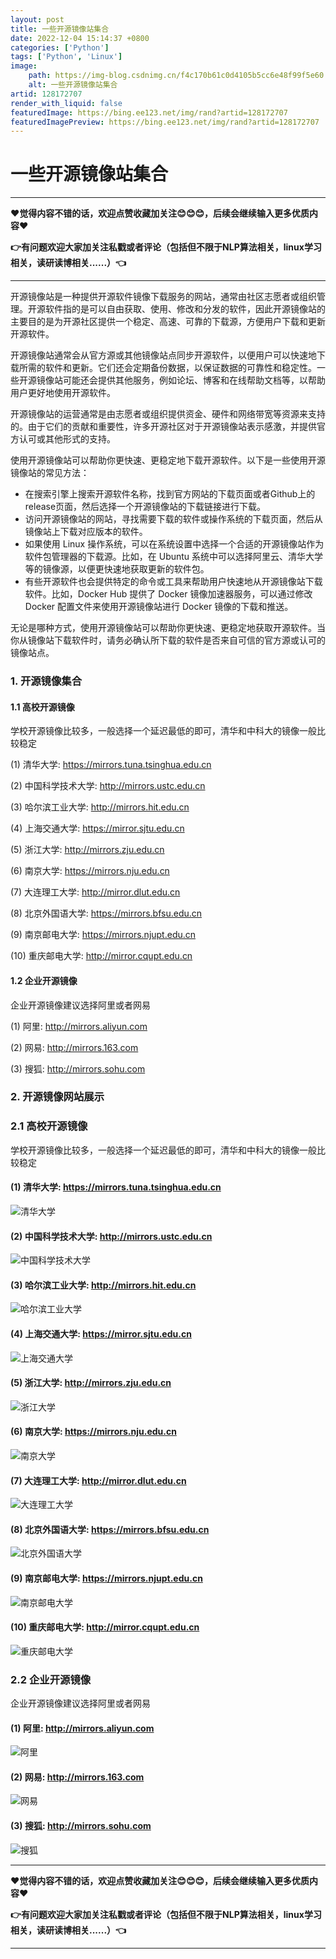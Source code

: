 ```yaml
---
layout: post
title: 一些开源镜像站集合
date: 2022-12-04 15:14:37 +0800
categories: ['Python']
tags: ['Python', 'Linux']
image:
    path: https://img-blog.csdnimg.cn/f4c170b61c0d4105b5cc6e48f99f5e60.png#pic_center?x-oss-process=image/resize,m_fixed,h_150
    alt: 一些开源镜像站集合
artid: 128172707
render_with_liquid: false
featuredImage: https://bing.ee123.net/img/rand?artid=128172707
featuredImagePreview: https://bing.ee123.net/img/rand?artid=128172707
---
```


# 一些开源镜像站集合

---


**❤️觉得内容不错的话，欢迎点赞收藏加关注😊😊😊，后续会继续输入更多优质内容❤️**
  

**👉有问题欢迎大家加关注私戳或者评论（包括但不限于NLP算法相关，linux学习相关，读研读博相关......）👈**


---

开源镜像站是一种提供开源软件镜像下载服务的网站，通常由社区志愿者或组织管理。开源软件指的是可以自由获取、使用、修改和分发的软件，因此开源镜像站的主要目的是为开源社区提供一个稳定、高速、可靠的下载源，方便用户下载和更新开源软件。

开源镜像站通常会从官方源或其他镜像站点同步开源软件，以便用户可以快速地下载所需的软件和更新。它们还会定期备份数据，以保证数据的可靠性和稳定性。一些开源镜像站可能还会提供其他服务，例如论坛、博客和在线帮助文档等，以帮助用户更好地使用开源软件。

开源镜像站的运营通常是由志愿者或组织提供资金、硬件和网络带宽等资源来支持的。由于它们的贡献和重要性，许多开源社区对于开源镜像站表示感激，并提供官方认可或其他形式的支持。

使用开源镜像站可以帮助你更快速、更稳定地下载开源软件。以下是一些使用开源镜像站的常见方法：

* 在搜索引擎上搜索开源软件名称，找到官方网站的下载页面或者Github上的release页面，然后选择一个开源镜像站的下载链接进行下载。
* 访问开源镜像站的网站，寻找需要下载的软件或操作系统的下载页面，然后从镜像站上下载对应版本的软件。
* 如果使用 Linux 操作系统，可以在系统设置中选择一个合适的开源镜像站作为软件包管理器的下载源。比如，在 Ubuntu 系统中可以选择阿里云、清华大学等的镜像源，以便更快速地获取更新的软件包。
* 有些开源软件也会提供特定的命令或工具来帮助用户快速地从开源镜像站下载软件。比如，Docker Hub 提供了 Docker 镜像加速器服务，可以通过修改 Docker 配置文件来使用开源镜像站进行 Docker 镜像的下载和推送。

无论是哪种方式，使用开源镜像站可以帮助你更快速、更稳定地获取开源软件。当你从镜像站下载软件时，请务必确认所下载的软件是否来自可信的官方源或认可的镜像站点。

### 1. 开源镜像集合

#### 1.1 高校开源镜像

学校开源镜像比较多，一般选择一个延迟最低的即可，清华和中科大的镜像一般比较稳定
  
(1) 清华大学: https://mirrors.tuna.tsinghua.edu.cn
  
(2) 中国科学技术大学: http://mirrors.ustc.edu.cn
  
(3) 哈尔滨工业大学: http://mirrors.hit.edu.cn
  
(4) 上海交通大学: https://mirror.sjtu.edu.cn
  
(5) 浙江大学: http://mirrors.zju.edu.cn
  
(6) 南京大学: https://mirrors.nju.edu.cn
  
(7) 大连理工大学: http://mirror.dlut.edu.cn
  
(8) 北京外国语大学: https://mirrors.bfsu.edu.cn
  
(9) 南京邮电大学: https://mirrors.njupt.edu.cn
  
(10) 重庆邮电大学: http://mirror.cqupt.edu.cn

#### 1.2 企业开源镜像

企业开源镜像建议选择阿里或者网易
  
(1) 阿里: http://mirrors.aliyun.com
  
(2) 网易: http://mirrors.163.com
  
(3) 搜狐: http://mirrors.sohu.com

### 2. 开源镜像网站展示

### 2.1 高校开源镜像

学校开源镜像比较多，一般选择一个延迟最低的即可，清华和中科大的镜像一般比较稳定

#### (1) 清华大学: https://mirrors.tuna.tsinghua.edu.cn

![清华大学](https://i-blog.csdnimg.cn/blog_migrate/1ad71abdd9dbe36abccc53f88ca47434.png#pic_center)

#### (2) 中国科学技术大学: http://mirrors.ustc.edu.cn

![中国科学技术大学](https://i-blog.csdnimg.cn/blog_migrate/21a75d716206eaa63757ec0dace18121.png#pic_center)

#### (3) 哈尔滨工业大学: http://mirrors.hit.edu.cn

![哈尔滨工业大学](https://i-blog.csdnimg.cn/blog_migrate/adabc10cde86c5d4774d435f289efade.png#pic_center)

#### (4) 上海交通大学: https://mirror.sjtu.edu.cn

![上海交通大学](https://i-blog.csdnimg.cn/blog_migrate/9698095c157b268d0af2b4b597dc41d1.png#pic_center)

#### (5) 浙江大学: http://mirrors.zju.edu.cn

![浙江大学](https://i-blog.csdnimg.cn/blog_migrate/249148f5ee2e7a38c65da4ef0a4d1521.png#pic_center)

#### (6) 南京大学: https://mirrors.nju.edu.cn

![南京大学](https://i-blog.csdnimg.cn/blog_migrate/8f5c8e7820b8b99ce84f63b972f37b38.png#pic_center)

#### (7) 大连理工大学: http://mirror.dlut.edu.cn

![大连理工大学](https://i-blog.csdnimg.cn/blog_migrate/74e7c47a23cd4fb60085ad99ebd94646.png#pic_center)

#### (8) 北京外国语大学: https://mirrors.bfsu.edu.cn

![北京外国语大学](https://i-blog.csdnimg.cn/blog_migrate/3d38a8fe124da6c83be8417763051759.png#pic_center)

#### (9) 南京邮电大学: https://mirrors.njupt.edu.cn

![南京邮电大学](https://i-blog.csdnimg.cn/blog_migrate/cbcb7941e9933e3315122c35a5a34b1e.png#pic_center)

#### (10) 重庆邮电大学: http://mirror.cqupt.edu.cn

![重庆邮电大学](https://i-blog.csdnimg.cn/blog_migrate/69101b9862c36998e4e668996caeef32.png#pic_center)

### 2.2 企业开源镜像

企业开源镜像建议选择阿里或者网易

#### (1) 阿里: http://mirrors.aliyun.com

![阿里](https://i-blog.csdnimg.cn/blog_migrate/99659bef7bced4457c5673caa2c98c4f.png#pic_center)

#### (2) 网易: http://mirrors.163.com

![网易](https://i-blog.csdnimg.cn/blog_migrate/81cd0075893d4e01e4339ebf10340723.png#pic_center)

#### (3) 搜狐: http://mirrors.sohu.com

![搜狐](https://i-blog.csdnimg.cn/blog_migrate/9f9653592c8cab358b02c8d9cbd90421.png#pic_center)

---


**❤️觉得内容不错的话，欢迎点赞收藏加关注😊😊😊，后续会继续输入更多优质内容❤️**
  

**👉有问题欢迎大家加关注私戳或者评论（包括但不限于NLP算法相关，linux学习相关，读研读博相关......）👈**


---